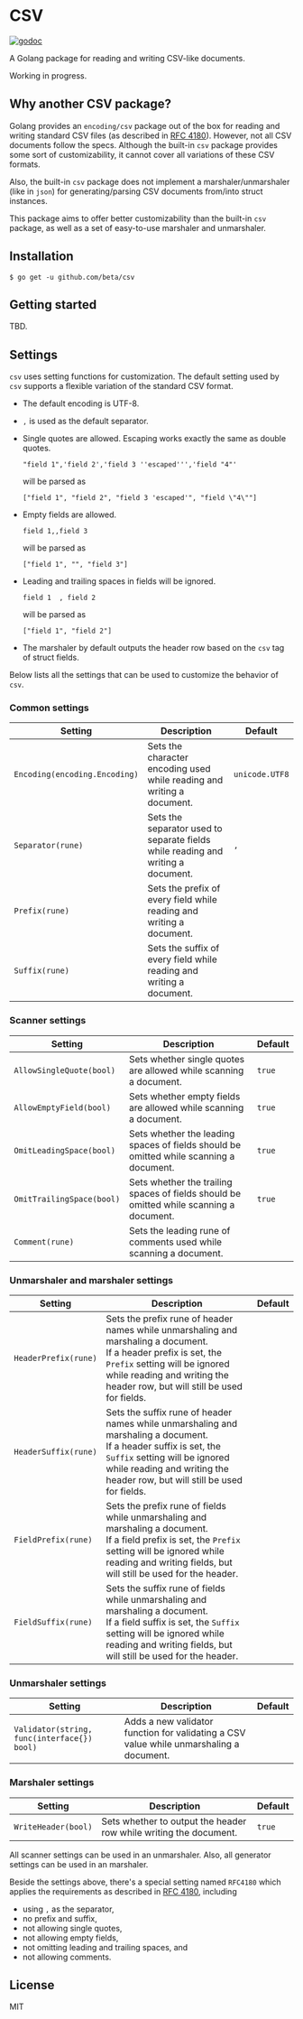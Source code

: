 # CSV

<a href="https://godoc.org/github.com/beta/csv">![godoc](https://img.shields.io/badge/godoc-reference-%235272B4.svg)</a>

A Golang package for reading and writing CSV-like documents.

Working in progress.

## Why another CSV package?

Golang provides an `encoding/csv` package out of the box for reading and writing standard CSV files (as described in [RFC 4180](https://tools.ietf.org/html/rfc4180)). However, not all CSV documents follow the specs. Although the built-in `csv` package provides some sort of customizability, it cannot cover all variations of these CSV formats.

Also, the built-in `csv` package does not implement a marshaler/unmarshaler (like in `json`) for generating/parsing CSV documents from/into struct instances.

This package aims to offer better customizability than the built-in `csv` package, as well as a set of easy-to-use marshaler and unmarshaler.

## Installation

`$ go get -u github.com/beta/csv`

## Getting started

TBD.

## Settings

`csv` uses setting functions for customization. The default setting used by `csv` supports a flexible variation of the standard CSV format.

- The default encoding is UTF-8.
- `,` is used as the default separator.
- Single quotes are allowed. Escaping works exactly the same as double quotes.

  `"field 1",'field 2','field 3 ''escaped''','field "4"'`

  will be parsed as

  `["field 1", "field 2", "field 3 'escaped'", "field \"4\""]`
- Empty fields are allowed.

  `field 1,,field 3`

  will be parsed as

  `["field 1", "", "field 3"]`
- Leading and trailing spaces in fields will be ignored.

  `field 1  , field 2`

  will be parsed as

  `["field 1", "field 2"]`
- The marshaler by default outputs the header row based on the `csv` tag of struct fields.

Below lists all the settings that can be used to customize the behavior of `csv`.

### Common settings

| Setting                       | Description                                                                      | Default        |
| ----------------------------- | -------------------------------------------------------------------------------- | -------------- |
| `Encoding(encoding.Encoding)` | Sets the character encoding used while reading and writing a document.           | `unicode.UTF8` |
| `Separator(rune)`             | Sets the separator used to separate fields while reading and writing a document. | `,`            |
| `Prefix(rune)`                | Sets the prefix of every field while reading and writing a document.             |                |
| `Suffix(rune)`                | Sets the suffix of every field while reading and writing a document.             |                |

### Scanner settings

| Setting                   | Description                                                                             | Default |
| ------------------------- | --------------------------------------------------------------------------------------- | ------- |
| `AllowSingleQuote(bool)`  | Sets whether single quotes are allowed while scanning a document.                       | `true`  |
| `AllowEmptyField(bool)`   | Sets whether empty fields are allowed while scanning a document.                        | `true`  |
| `OmitLeadingSpace(bool)`  | Sets whether the leading spaces of fields should be omitted while scanning a document.  | `true`  |
| `OmitTrailingSpace(bool)` | Sets whether the trailing spaces of fields should be omitted while scanning a document. | `true`  |
| `Comment(rune)`           | Sets the leading rune of comments used while scanning a document.                       |         |

### Unmarshaler and marshaler settings

| Setting              | Description                                                                                                                                                                                                                        | Default |
| -------------------- | ---------------------------------------------------------------------------------------------------------------------------------------------------------------------------------------------------------------------------------- | ------- |
| `HeaderPrefix(rune)` | Sets the prefix rune of header names while unmarshaling and marshaling a document.<br>If a header prefix is set, the `Prefix` setting will be ignored while reading and writing the header row, but will still be used for fields. |         |
| `HeaderSuffix(rune)` | Sets the suffix rune of header names while unmarshaling and marshaling a document.<br>If a header suffix is set, the `Suffix` setting will be ignored while reading and writing the header row, but will still be used for fields. |         |
| `FieldPrefix(rune)`  | Sets the prefix rune of fields while unmarshaling and marshaling a document.<br>If a field prefix is set, the `Prefix` setting will be ignored while reading and writing fields, but will still be used for the header.            |         |
| `FieldSuffix(rune)`  | Sets the suffix rune of fields while unmarshaling and marshaling a document.<br>If a field suffix is set, the `Suffix` setting will be ignored while reading and writing fields, but will still be used for the header.            |         |

### Unmarshaler settings

| Setting                                     | Description                                                                             | Default |
| ------------------------------------------- | --------------------------------------------------------------------------------------- | ------- |
| `Validator(string, func(interface{}) bool)` | Adds a new validator function for validating a CSV value while unmarshaling a document. |         |

### Marshaler settings

| Setting             | Description                                                       | Default |
| ------------------- | ----------------------------------------------------------------- | ------- |
| `WriteHeader(bool)` | Sets whether to output the header row while writing the document. | `true`  |

All scanner settings can be used in an unmarshaler. Also, all generator settings can be used in an marshaler.

Beside the settings above, there's a special setting named `RFC4180` which applies the requirements as described in [RFC 4180](https://tools.ietf.org/html/rfc4180), including

- using `,` as the separator,
- no prefix and suffix,
- not allowing single quotes,
- not allowing empty fields,
- not omitting leading and trailing spaces, and
- not allowing comments.

## License

MIT